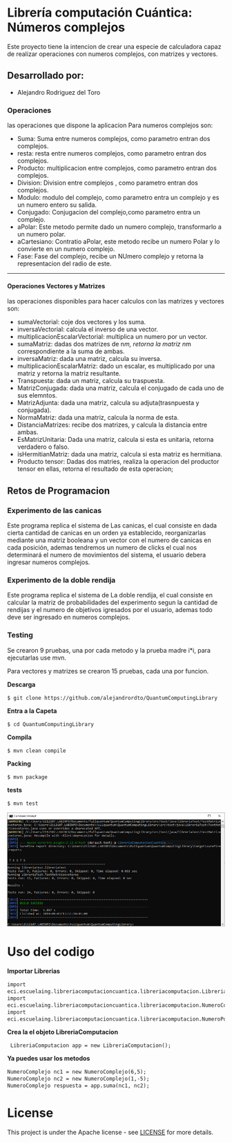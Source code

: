 # Librería computación Cuántica: Números complejos

Este proyecto tiene la intencion de crear una especie de calculadora capaz de realizar operaciones con numeros complejos, con matrizes y vectores.

## Desarrollado por: 

* Alejandro Rodriguez del Toro

### Operaciones

las operaciones que dispone la aplicacion Para numeros complejos son:

* Suma: Suma entre  numeros complejos, como parametro entran dos complejos.
* resta: resta entre numeros complejos, como parametro entran dos complejos.
* Producto: multiplicacion entre complejos, como parametro entran dos complejos.
* Division: Division entre complejos , como parametro entran dos complejos.
* Modulo: modulo del complejo, como parametro entra un complejo y es un numero entero su salida.
* Conjugado: Conjugacion del complejo,como parametro entra un complejo.
* aPolar: Este metodo permite dado un numero complejo, transformarlo a un numero polar.
* aCartesiano: Contratio aPolar, este metodo recibe un numero Polar y lo convierte en un numero complejo.
* Fase: Fase del complejo, recibe un NUmero complejo y retorna la representacion del radio de este.

-----------
 #### Operaciones Vectores y Matrizes
las operaciones disponibles para hacer calculos con las matrizes y vectores son:

* sumaVectorial: coje dos vectores y los suma.
* inversaVectorial: calcula el inverso de una vector.
* multiplicacionEscalarVectorial: multiplica un numero por un vector.
* sumaMatriz: dadas dos matrizes de n*m, retorna la matriz n*m correspondiente a la suma de ambas.
* inversaMatriz: dada una matriz, calcula su inversa.
* multiplicacionEscalarMatriz: dado un escalar, es multiplicado por una matriz y retorna la matriz resultante.
* Transpuesta: dada un matriz, calcula su traspuesta.
* MatrizConjugada: dada una matriz, calcula el conjugado de cada uno de sus elemntos.
* MatrizAdjunta: dada una matriz, calcula su adjuta(trasnpuesta y conjugada).
* NormaMatriz: dada una matriz, calcula la norma de esta.
* DistanciaMatrizes: recibe dos matrizes, y calcula la distancia entre ambas.
* EsMatrizUnitaria: Dada una matriz, calcula si esta es unitaria, retorna verdadero o falso.
* isHermitianMatriz: dada una matriz, calcula si esta matriz es hermitiana.
* Producto tensor: Dadas dos matries, realiza la operacion del productor tensor en ellas, retorna el resultado de esta operacion;

## Retos de Programacion

### Experimento de las canicas

Este programa replica el sistema de Las canicas, el cual consiste en dada cierta cantidad de canicas en un orden ya establecido, reorganizarlas mediante una matriz booleana y un vector con el numero de canicas en cada posición, ademas tendremos un numero de clicks el cual nos determinará el numero de movimientos del sistema, el usuario debera ingresar numeros complejos.

### Experimento de la doble rendija

Este programa replica el sistema de La doble rendija, el cual consiste en calcular la matriz de probabilidades del experimento segun la cantidad de rendijas y el numero de objetivos igresados por el usuario, ademas todo deve ser ingresado en numeros complejos.

### Testing

Se crearon 9 pruebas, una por cada metodo y la prueba madre i*i, para ejecutarlas use mvn.

Para vectores y matrizes se crearon 15 pruebas, cada una por funcion.

**Descarga**
```
$ git clone https://github.com/alejandrordto/QuantumComputingLibrary
```
**Entra a la Capeta**
```
$ cd QuantumComputingLibrary
```

**Compila**
```
$ mvn clean compile
```
**Packing**
```
$ mvn package
```
**tests**
```
$ mvn test
```
![](Test.PNG)

# Uso del codigo

**Importar Librerias**

```
import eci.escuelaing.libreriacomputacioncuantica.libreriacomputacion.LibreriaComputacion;
import eci.escuelaing.libreriacomputacioncuantica.libreriacomputacion.NumeroComplejo;
import eci.escuelaing.libreriacomputacioncuantica.libreriacomputacion.NumeroPolar;
```
**Crea la el objeto  LibreriaComputacion**

```
 LibreriaComputacion app = new LibreriaComputacion();
```

**Ya puedes usar los metodos**

```
NumeroComplejo nc1 = new NumeroComplejo(6,5);
NumeroComplejo nc2 = new NumeroComplejo(1,-5);
NumeroComplejo respuesta = app.suma(nc1, nc2);
```

# License
This project is under the Apache license - see [LICENSE](LICENSE.txt) for more details.
